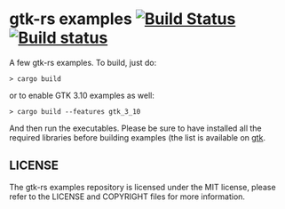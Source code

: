 # gtk-rs examples [![Build Status](https://travis-ci.org/gtk-rs/examples.png?branch=master)](https://travis-ci.org/gtk-rs/examples) [![Build status](https://ci.appveyor.com/api/projects/status/glyf8yir9lh8mrh5?svg=true)](https://ci.appveyor.com/project/GuillaumeGomez/examples)

A few gtk-rs examples. To build, just do:

```Shell
> cargo build
```

or to enable GTK 3.10 examples as well:

```Shell
> cargo build --features gtk_3_10
```

And then run the executables. Please be sure to have installed all the required libraries before building examples (the list is available on [gtk](https://github.com/gtk-rs/gtk/).

## LICENSE
The gtk-rs examples repository is licensed under the MIT license, please refer to the LICENSE and COPYRIGHT files for more information.
